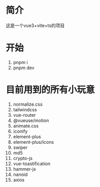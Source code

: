 # 简介
这是一个vue3+vite+ts的项目

# 开始

1. pnpm i
2. pnpm dev

# 目前用到的所有小玩意
1. normalize.css
2. tailwindcss
3. vue-router
4. @vueuse/motion
5. animate.css
6. iconify
7. element-plus
8. element-plus/icons
9. swiper
10. md5
11. crypto-js
12. vue-toastification
13. hammer-js
14. nanoid
15. axios